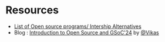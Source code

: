 # Resources
<ul><li> <a href= "https://docs.google.com/document/d/1yV4RX0yOZHnzQUQvijnidD7jwq6xbIhgRqBuSotGni4/edit?usp=sharing" >List of Open source programs/ Intership Alternatives </a></li>
<li> Blog  : <a href="https://vikaskushwaha.hashnode.dev/introduction-to-open-source-and-gsoc24"> Introduction to Open Source and GSoC'24</a> by <a href="https://www.linkedin.com/in/vikas-kumar-0146ab23a/">@Vikas</a> </li></ul>
